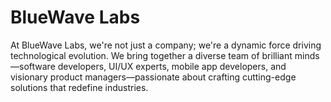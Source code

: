 
# BlueWave Labs

At BlueWave Labs, we're not just a company; we're a dynamic force driving technological evolution. We bring together a diverse team of brilliant minds—software developers, UI/UX experts, mobile app developers, and visionary product managers—passionate about crafting cutting-edge solutions that redefine industries.
